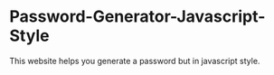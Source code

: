 # Password-Generator-Javascript-Style
This website helps you generate a password but in javascript style.